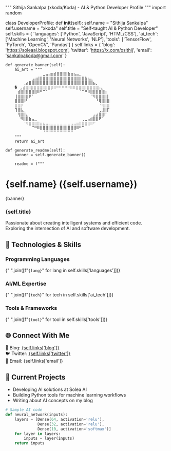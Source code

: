 """
Sithija Sankalpa (xkoda/Koda) - AI & Python Developer Profile
"""
import random

class DeveloperProfile:
    def __init__(self):
        self.name = "Sithija Sankalpa"
        self.username = "xkoda"
        self.title = "Self-taught AI & Python Developer"
        self.skills = {
            'languages': ['Python', 'JavaScript', 'HTML/CSS'],
            'ai_tech': ['Machine Learning', 'Neural Networks', 'NLP'],
            'tools': ['TensorFlow', 'PyTorch', 'OpenCV', 'Pandas']
        }
        self.links = {
            'blog': 'https://soleaai.blogspot.com',
            'twitter': 'https://x.com/xsithij',
            'email': 'sankalpakoda@gmail.com'
        }
    
    def generate_banner(self):
        ai_art = """
        ⠀⠀⠀⠀⠀⠀⠀⠀⠀⠀⣀⣤⣴⣶⣾⣿⣿⣿⣿⣷⣶⣦⣤⣀⠀⠀⠀⠀⠀⠀⠀⠀⠀⠀
        ⠀⠀⠀⠀⠀⠀⣠⣴⣾⣿⣿⣿⣿⣿⣿⣿⣿⣿⣿⣿⣿⣿⣿⣿⣿⣷⣦⣄⠀⠀⠀⠀⠀⠀
        ⠀⠀⠀⢀⣴⣿⣿⣿⣿⣿⣿⣿⣿⣿⣿⣿⣿⣿⣿⣿⣿⣿⣿⣿⣿⣿⣿⣿⣦⡀⠀⠀⠀⠀
        �⠀⣠⣾⣿⣿⣿⣿⣿⣿⣿⣿⣿⡿⠿⠛⠛⠛⠛⠛⠿⠿⣿⣿⣿⣿⣿⣿⣿⣿⣷⣄⠀⠀⠀
        ⠀⣾⣿⣿⣿⣿⣿⣿⠿⠛⠉⠁⠀⠀⠀⠀⠀⠀⠀⠀⠀⠀⠀⠈⠉⠛⠿⣿⣿⣿⣿⣿⣷⠀⠀
        ⢸⣿⣿⣿⣿⠟⠁⠀⠀⠀⠀⠀⠀⠀⠀⠀⠀⠀⠀⠀⠀⠀⠀⠀⠀⠀⠀⠈⠻⣿⣿⣿⣿⡇⠀
        ⣿⣿⣿⡿⠃⠀⠀⠀⠀⠀⠀⠀⠀⠀⠀⠀⠀⠀⠀⠀⠀⠀⠀⠀⠀⠀⠀⠀⠀⠘⢿⣿⣿⣿⠀
        ⣿⣿⡟⠀⠀⠀⠀⠀⠀⠀⠀⠀⠀⠀⠀⠀⠀⠀⠀⠀⠀⠀⠀⠀⠀⠀⠀⠀⠀⠀⠈⢻⣿⣿⠀
        ⢹⣿⣧⡀⠀⠀⠀⠀⠀⠀⠀⠀⠀⠀⠀⠀⠀⠀⠀⠀⠀⠀⠀⠀⠀⠀⠀⠀⠀⠀⢀⣸⣿⡏⠀
        ⠀⢻⣿⣿⣄⠀⠀⠀⠀⠀⠀⠀⠀⠀⠀⠀⠀⠀⠀⠀⠀⠀⠀⠀⠀⠀⠀⠀⣠⣴⣿⣿⠏⠀⠀
        ⠀⠀⠻⣿⣿⣷⣤⣀⠀⠀⠀⠀⠀⠀⠀⠀⠀⠀⠀⠀⠀⠀⠀⠀⢀⣀⣤⣾⣿⣿⠟⠁⠀⠀⠀
        ⠀⠀⠀⠈⠻⣿⣿⣿⣿⣶⣦⣤⣄⣀⣀⣀⣀⣀⣀⣀⣠⣤⣶⣿⣿⣿⣿⠿⠋⠀⠀⠀⠀⠀⠀
        ⠀⠀⠀⠀⠀⠀⠉⠛⠿⣿⣿⣿⣿⣿⣿⣿⣿⣿⣿⣿⣿⣿⠿⠛⠉⠀⠀⠀⠀⠀⠀⠀⠀⠀⠀
        ⠀⠀⠀⠀⠀⠀⠀⠀⠀⠀⠈⠉⠉⠉⠉⠉⠉⠉⠉⠉⠉⠀⠀⠀⠀⠀⠀⠀⠀⠀⠀⠀⠀⠀⠀
        """
        return ai_art
    
    def generate_readme(self):
        banner = self.generate_banner()
        
        readme = f"""
# {self.name} ({self.username})  
{banner}
### {self.title}

Passionate about creating intelligent systems and efficient code.  
Exploring the intersection of AI and software development.

## 🔧 Technologies & Skills

### Programming Languages  
{" ".join([f"`{lang}`" for lang in self.skills['languages']])}

### AI/ML Expertise  
{" ".join([f"`{tech}`" for tech in self.skills['ai_tech']])}

### Tools & Frameworks  
{" ".join([f"`{tool}`" for tool in self.skills['tools']])}

## 🌐 Connect With Me

📝 Blog: [{self.links['blog']}]({self.links['blog']})  
🐦 Twitter: [{self.links['twitter']}]({self.links['twitter']})  
📧 Email: {self.links['email']}

## 🚀 Current Projects

- Developing AI solutions at Solea AI  
- Building Python tools for machine learning workflows  
- Writing about AI concepts on my blog

```python
# Sample AI code
def neural_network(inputs):
    layers = [Dense(64, activation='relu'), 
              Dense(32, activation='relu'),
              Dense(10, activation='softmax')]
    for layer in layers:
        inputs = layer(inputs)
    return inputs